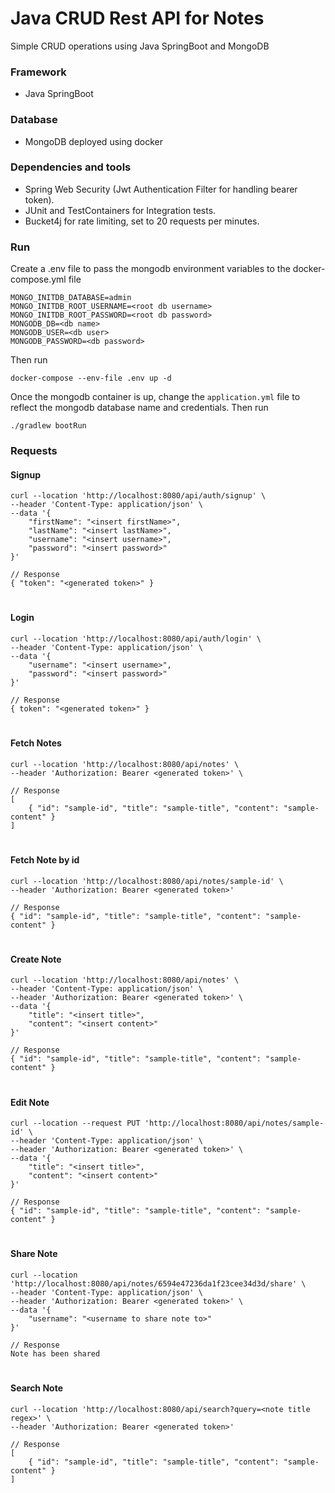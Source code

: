 # Java CRUD Rest API for Notes
Simple CRUD operations using Java SpringBoot and MongoDB 

### Framework
- Java SpringBoot

### Database
- MongoDB deployed using docker

### Dependencies and tools
- Spring Web Security  (Jwt Authentication Filter for handling bearer token).
- JUnit and TestContainers for Integration tests.
- Bucket4j for rate limiting, set to 20 requests per minutes.

### Run
Create a .env file to pass the mongodb environment variables to the docker-compose.yml file
```agsl
MONGO_INITDB_DATABASE=admin
MONGO_INITDB_ROOT_USERNAME=<root db username>
MONGO_INITDB_ROOT_PASSWORD=<root db password>
MONGODB_DB=<db name>
MONGODB_USER=<db user>
MONGODB_PASSWORD=<db password>
```
Then run
```agsl
docker-compose --env-file .env up -d
```
Once the mongodb container is up, change the `application.yml` file to reflect the mongodb database name and credentials. Then run

```agsl
./gradlew bootRun 
```

### Requests

#### Signup
```agsl
curl --location 'http://localhost:8080/api/auth/signup' \
--header 'Content-Type: application/json' \
--data '{
    "firstName": "<insert firstName>",
    "lastName": "<insert lastName>",
    "username": "<insert username>",
    "password": "<insert password>"
}'
```
```agsl
// Response
{ "token": "<generated token>" }
```
#
#### Login
```agsl
curl --location 'http://localhost:8080/api/auth/login' \
--header 'Content-Type: application/json' \
--data '{
    "username": "<insert username>",
    "password": "<insert password>"
}'
```
```agsl
// Response
{ token": "<generated token>" }
```
#
#### Fetch Notes
```agsl
curl --location 'http://localhost:8080/api/notes' \
--header 'Authorization: Bearer <generated token>' \
```
```agsl
// Response
[
    { "id": "sample-id", "title": "sample-title", "content": "sample-content" }
]
```

#
#### Fetch Note by id
```agsl
curl --location 'http://localhost:8080/api/notes/sample-id' \
--header 'Authorization: Bearer <generated token>'
```
```agsl
// Response
{ "id": "sample-id", "title": "sample-title", "content": "sample-content" }
```

#
#### Create Note
```agsl
curl --location 'http://localhost:8080/api/notes' \
--header 'Content-Type: application/json' \
--header 'Authorization: Bearer <generated token>' \
--data '{
    "title": "<insert title>",
    "content": "<insert content>"
}'
```
```agsl
// Response
{ "id": "sample-id", "title": "sample-title", "content": "sample-content" }
```

#
#### Edit Note
```agsl
curl --location --request PUT 'http://localhost:8080/api/notes/sample-id' \
--header 'Content-Type: application/json' \
--header 'Authorization: Bearer <generated token>' \
--data '{
    "title": "<insert title>",
    "content": "<insert content>"
}'
```
```agsl
// Response
{ "id": "sample-id", "title": "sample-title", "content": "sample-content" }
```

#
#### Share Note
```agsl
curl --location 'http://localhost:8080/api/notes/6594e47236da1f23cee34d3d/share' \
--header 'Content-Type: application/json' \
--header 'Authorization: Bearer <generated token>' \
--data '{
    "username": "<username to share note to>"
}'
```
```agsl
// Response
Note has been shared
```

#
#### Search Note
```agsl
curl --location 'http://localhost:8080/api/search?query=<note title regex>' \
--header 'Authorization: Bearer <generated token>'
```
```agsl
// Response
[
    { "id": "sample-id", "title": "sample-title", "content": "sample-content" }
]
```

